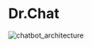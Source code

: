 # Dr.Chat
![chatbot_architecture](https://github.com/sreejacb/MedicalBot_using_LLM/assets/101924446/f944f2da-609e-47f4-a710-bba022250204)
